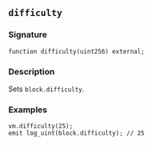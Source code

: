 ## `difficulty`

### Signature

```solidity
function difficulty(uint256) external;
```

### Description

Sets `block.difficulty`.

### Examples

```solidity
vm.difficulty(25);
emit log_uint(block.difficulty); // 25
```
